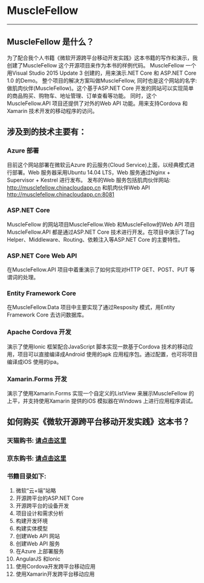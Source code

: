 # MuscleFellow
---
## MuscleFellow 是什么？
为了配合我个人书籍《微软开源跨平台移动开发实践》这本书籍的写作和演示，我创建了MuscleFellow 这个开源项目来作为本书的样例代码。
MuscleFellow 一个用Visual Studio 2015 Update 3 创建的，用来演示.NET Core 和 ASP.NET Core 1.0 的Demo。
整个项目的解决方案叫做MuscleFellow, 同时也是这个网站的名字:做肌肉伙伴(MuscleFellow)。这个基于ASP.NET Core 开发的网站可以实现简单的商品购买、购物车、地址管理、订单查看等功能。
同时，这个MuscleFellow.API 项目还提供了对外的Web API 功能。用来支持Cordova 和Xamarin 技术开发的移动程序的访问。

## 涉及到的技术主要有：
### Azure 部署
目前这个网站部署在微软云Azure 的云服务(Cloud Service)上面，以经典模式进行部署。Web 服务器采用Ubuntu 14.04 LTS，Web 服务通过Nginx + Supervisor + Kestrel 进行发布。
发布的Web 服务包括肌肉伙伴网站: http://musclefellow.chinacloudapp.cn 和肌肉伙伴Web API http://musclefellow.chinacloudapp.cn:8081
### ASP.NET Core
MuscleFellow 的网站项目MuscleFellow.Web 和MuscleFellow的Web API 项目MuscleFellow.API 都是通过ASP.NET Core 技术进行开发。在项目中演示了Tag Helper、Middleware、Routing、依赖注入等ASP.NET Core 的主要特性。
### ASP.NET Core Web API
在MuscleFellow.API 项目中着重演示了如何实现对HTTP GET、POST、PUT 等谓词的处理。
### Entity Framework Core
在MuscleFellow.Data 项目中主要实现了通过Resposity 模式，用Entity Framework Core 去访问数据库。
### Apache Cordova 开发
演示了使用Ionic 框架配合JavaScript 脚本实现一款基于Cordova 技术的移动应用，项目可以直接编译成Android 使用的apk 应用程序包。通过配置，也可将项目编译成iOS 使用的ipa。
### Xamarin.Forms 开发
演示了使用Xamarin.Forms 实现一个自定义的ListView 来展示MuscleFellow 的上平，并支持使用Xamarin 提供的iOS 模拟器在Windows 上进行应用程序调试。

## 如何购买《微软开源跨平台移动开发实践》这本书？
### 天猫购书: [请点击这里](https://list.tmall.com/search_product.htm?q=%E5%BE%AE%E8%BD%AF%E5%BC%80%E6%BA%90%E8%B7%A8%E5%B9%B3%E5%8F%B0%E7%A7%BB%E5%8A%A8%E5%BC%80%E5%8F%91%E5%AE%9E%E8%B7%B5&type=p&vmarket=&spm=875.7931836%2FA.a2227oh.d100&from=mallfp..pc_1_searchbutton)
### 京东购书: [请点击这里](http://search.jd.com/Search?keyword=%E5%BE%AE%E8%BD%AF%E5%BC%80%E6%BA%90%E8%B7%A8%E5%B9%B3%E5%8F%B0%E7%A7%BB%E5%8A%A8%E5%BC%80%E5%8F%91%E5%AE%9E%E8%B7%B5&enc=utf-8&wq=%E5%BE%AE%E8%BD%AF%E5%BC%80%E6%BA%90%E8%B7%A8%E5%B9%B3%E5%8F%B0%E7%A7%BB%E5%8A%A8%E5%BC%80%E5%8F%91%E5%AE%9E%E8%B7%B5&pvid=3039ekwi.ihvhms)

### 书籍目录如下:
1. 微软“云+端”站略
2. 开源跨平台的ASP.NET Core
3. 开源跨平台的设备开发
4. 项目设计和需求分析
5. 构建开发环境
6. 构建实体模型
7. 创建Web API 网站
8. 创建Web API 服务
9. 在Azure 上部署服务
10. AngularJS 和Ionic
11. 使用Cordova开发跨平台移动应用
12. 使用Xamarin开发跨平台移动应用

